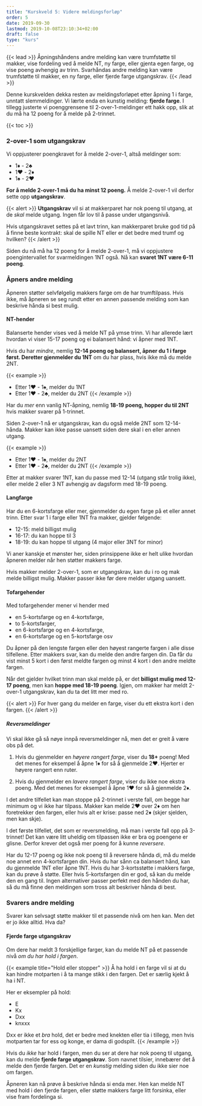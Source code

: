 ```yaml
---
title: "Kurskveld 5: Videre meldingsforløp"
order: 5
date: 2019-09-30
lastmod: 2019-10-08T23:10:34+02:00
draft: false
type: "kurs"
---
```

{{< lead >}}
Åpningshåndens andre melding kan være trumfstøtte til makker, vise fordeling ved å melde NT, ny farge, eller gjenta egen farge, og vise poeng avhengig av trinn.
Svarhåndas andre melding kan være trumfstøtte til makker, en ny farge, eller fjerde farge utgangskrav.
{{< /lead >}}

Denne kurskvelden dekka resten av meldingsforløpet etter åpning 1 i farge, unntatt slemmeldinger.
Vi lærte enda en kunstig melding: **fjerde farge**.
I tillegg justerte vi poenggrensene til 2-over-1-meldinger ett hakk opp, slik at du må ha 12 poeng for å melde på 2-trinnet.

{{< toc >}}

### 2-over-1 som utgangskrav
Vi oppjusterer poengkravet for å melde 2-over-1, altså meldinger som:

* 1:diamonds: - 2:clubs:
* 1:hearts: - 2:diamonds:
* 1:spades: - 2:hearts:

**For å melde 2-over-1 må du ha minst 12 poeng.**
Å melde 2-over-1 vil derfor sette opp **utgangskrav**.

{{< alert >}}
**Utgangskrav** vil si at makkerparet har nok poeng til utgang, at de _skal_ melde utgang.
Ingen får lov til å passe under utgangsnivå.

Hvis utgangskravet settes på et lavt trinn, kan makkerparet bruke god tid på å finne beste kontrakt: skal de spille NT eller er det bedre med trumf og hvilken?
{{< /alert >}}

Siden du nå må ha 12 poeng for å melde 2-over-1, må vi oppjustere poengintervallet for svarmeldingen 1NT også.
Nå kan **svaret 1NT være 6-11 poeng**.

### Åpners andre melding
Åpneren støtter selvfølgelig makkers farge om de har trumftilpass.
Hvis ikke, må åpneren se seg rundt etter en annen passende melding som kan beskrive hånda si best mulig.

#### NT-hender
Balanserte hender vises ved å melde NT på ymse trinn.
Vi har allerede lært hvordan vi viser 15-17 poeng og ei balansert hånd: vi åpner med 1NT.

Hvis du har _mindre_, nemlig **12-14 poeng og balansert, åpner du 1 i farge først.
Deretter gjenmelder du 1NT** om du har plass, hvis ikke må du melde 2NT.

{{< example >}}
* Etter 1♥️ - 1♠️, melder du 1NT
* Etter 1♥️ - 2♣️, melder du 2NT
{{< /example >}}

Har du _mer_ enn vanlig NT-åpning, nemlig **18-19 poeng, hopper du til 2NT** hvis makker svarer på 1-trinnet.

Siden 2-over-1 nå er utgangskrav, kan du også melde 2NT som 12-14-hånda.
Makker kan ikke passe uansett siden dere skal i en eller annen utgang.

{{< example >}}
* Etter 1♥️ - 1♠️, melder du 2NT
* Etter 1♥️ - 2♣️, melder du 2NT
{{< /example >}}

Etter at makker svarer 1NT, kan du passe med 12-14 (utgang står trolig ikke), eller melde 2 eller 3 NT avhengig av dagsform med 18-19 poeng.

#### Langfarge
Har du en 6-kortsfarge eller mer, gjenmelder du egen farge på et eller annet trinn.
Etter svar 1 i farge eller 1NT fra makker, gjelder følgende:

* 12-15: meld billigst mulig
* 16-17: du kan hoppe til 3
* 18-19: du kan hoppe til utgang (4 major eller 3NT for minor)

Vi aner kanskje et mønster her, siden prinsippene ikke er helt ulike hvordan åpneren melder når hen støtter makkers farge.

Hvis makker melder 2-over-1, som er utgangskrav, kan du i ro og mak melde billigst mulig. Makker passer ikke før dere melder utgang uansett.

#### Tofargehender
Med tofargehender mener vi hender med

* en 5-kortsfarge og en 4-kortsfarge,
* to 5-kortsfarger,
* en 6-kortsfarge og en 4-kortsfarge,
* en 6-kortsfarge og en 5-kortsfarge osv

Du åpner på den lengste fargen eller den høyest rangerte fargen i alle disse tilfellene.
Etter makkers svar, kan du melde den andre fargen din.
Da får du vist minst 5 kort i den først meldte fargen og minst 4 kort i den andre meldte fargen.

Når det gjelder hvilket trinn man skal melde på, er det **billigst mulig med 12-17 poeng**, men kan **hoppe med 18-19 poeng**.
Igjen, om makker har meldt 2-over-1 utgangskrav, kan du ta det litt mer med ro.

{{< alert >}}
For hver gang du melder en farge, viser du ett ekstra kort i den fargen.
{{< /alert >}}

##### Reversmeldinger
Vi skal ikke gå så nøye innpå reversmeldinger nå, men det er greit å være obs på det.

1. Hvis du gjenmelder en *høyere rangert farge*, viser du **18+** poeng!
Med det menes for eksempel å åpne 1:diamonds: for så å gjenmelde 2:hearts:.
Hjerter er høyere rangert enn ruter.

2. Hvis du gjenmelder en *lavere rangert farge*, viser du ikke noe ekstra poeng.
Med det menes for eksempel å åpne 1:hearts: for så å gjenmelde 2:diamonds:.

I det andre tilfellet kan man stoppe på 2-trinnet i verste fall, om begge har minimum og vi ikke har tilpass. Makker kan melde 2:hearts: over 2:diamonds: om hen foretrekker den fargen, eller hvis alt er krise: passe ned 2:diamonds: (skjer sjelden, men kan skje).

I det første tilfellet, det som er reversmelding, må man i verste fall opp på 3-trinnet!
Det kan være litt uheldig om tilpassen ikke er bra og poengene er glisne.
Derfor krever det også mer poeng for å kunne _reversere_.

Har du 12-17 poeng og ikke nok poeng til å reversere hånda di, må du melde noe annet enn 4-kortsfargen din.
Hvis du har sånn ca balansert hånd, kan du gjenmelde 1NT eller åpne 1NT.
Hvis du har 3-kortsstøtte i makkers farge, kan du prøve å støtte.
Eller hvis 5-kortsfargen din er god, så kan du melde den en gang til.
Ingen alternativer passer perfekt med den hånden du har, så du må finne den meldingen som tross alt beskriver hånda di best.

### Svarers andre melding
Svarer kan selvsagt støtte makker til et passende nivå om hen kan.
Men det er jo ikke alltid.
Hva da?

#### Fjerde farge utgangskrav
Om dere har meldt 3 forskjellige farger, kan du melde NT på et passende nivå _om du har hold i fargen_.

{{< example title="Hold eller stopper" >}}
Å ha hold i en farge vil si at du kan hindre motparten i å ta mange stikk i den fargen.
Det er særlig kjekt å ha i NT.

Her er eksempler på hold:

* E
* Kx
* Dxx
* knxxx

Dxx er ikke et _bra_ hold, det er bedre med knekten eller tia i tillegg, men hvis motparten tar for ess og konge, er dama di godspilt.
{{< /example >}}

Hvis du _ikke_ har hold i fargen, men du ser at dere har nok poeng til utgang, kan du melde **fjerde farge utgangskrav**.
Som navnet tilsier, innebærer det å melde den fjerde fargen.
Det er en _kunstig_ melding siden du ikke sier noe om fargen.

Åpneren kan nå prøve å beskrive hånda si enda mer.
Hen kan melde NT med hold i den fjerde fargen, eller støtte makkers farge litt forsinka, eller vise fram fordelinga si.

